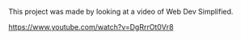This project was made by looking at a video of Web Dev Simplified. 

https://www.youtube.com/watch?v=DgRrrOt0Vr8